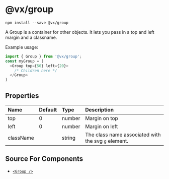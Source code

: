 # @vx/group

```
npm install --save @vx/group
```

A Group is a container for other objects. It lets you pass in a top and left margin and a classname.

Example usage:

```js
import { Group } from '@vx/group';
const myGroup = (
  <Group top={50} left={20}>
    /* Children here */
  </Group>
)
```

## Properties

|   Name    | Default |  Type  |                     Description                     |
|:--------- |:------- |:------ |:--------------------------------------------------- |
| top       | 0       | number | Margin on top                                       |
| left      | 0       | number | Margin on left                                      |
| className |         | string | The class name associated with the svg `g` element. |

## Source For Components
+ [`<Group />`](https://github.com/hshoff/vx/blob/master/packages/vx-group/src/index.js)
